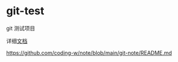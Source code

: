 # git-test

git 测试项目

详细[文档](https://github.com/coding-w/note/blob/main/git-note/README.md) 

https://github.com/coding-w/note/blob/main/git-note/README.md